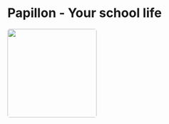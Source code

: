 # Papillon - Your school life

<img src="https://cdn.discordapp.com/attachments/1073929869173469204/1076995225051996190/Alexx_A_simple_logo_for_a_student_application_nammed_Butterfly__19f70c57-df26-4b53-ad0f-938a491466a6.png" width="200" style="border-radius: 5px" />
